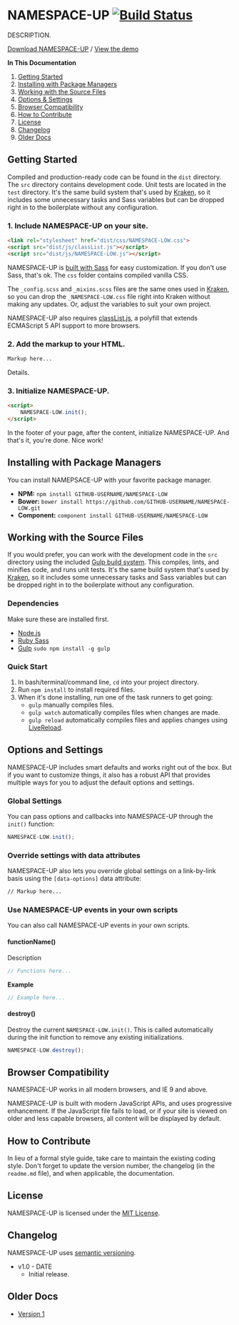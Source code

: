 # NAMESPACE-UP [![Build Status](https://travis-ci.org/GITHUB-USERNAME/NAMESPACE-LOW.svg)](https://travis-ci.org/GITHUB-USERNAME/NAMESPACE-LOW)
DESCRIPTION.

[Download NAMESPACE-UP](https://github.com/GITHUB-USERNAME/NAMESPACE-LOW/archive/master.zip) / [View the demo](http://GITHUB-USERNAME.github.io/NAMESPACE-LOW/)

**In This Documentation**

1. [Getting Started](#getting-started)
2. [Installing with Package Managers](#installing-with-package-managers)
3. [Working with the Source Files](#working-with-the-source-files)
4. [Options & Settings](#options-and-settings)
5. [Browser Compatibility](#browser-compatibility)
6. [How to Contribute](#how-to-contribute)
7. [License](#license)
8. [Changelog](#changelog)
9. [Older Docs](#older-docs)



## Getting Started

Compiled and production-ready code can be found in the `dist` directory. The `src` directory contains development code. Unit tests are located in the `test` directory. It's the same build system that's used by [Kraken](http://cferdinandi.github.io/kraken/), so it includes some unnecessary tasks and Sass variables but can be dropped right in to the boilerplate without any configuration.

### 1. Include NAMESPACE-UP on your site.

```html
<link rel="stylesheet" href="dist/css/NAMESPACE-LOW.css">
<script src="dist/js/classList.js"></script>
<script src="dist/js/NAMESPACE-LOW.js"></script>
```

NAMESPACE-UP is [built with Sass](http://sass-lang.com/) for easy customization. If you don't use Sass, that's ok. The `css` folder contains compiled vanilla CSS.

The `_config.scss` and `_mixins.scss` files are the same ones used in [Kraken](http://GITHUB-USERNAME.github.io/kraken/), so you can drop the `_NAMESPACE-LOW.css` file right into Kraken without making any updates. Or, adjust the variables to suit your own project.

NAMESPACE-UP also requires [classList.js](https://github.com/eligrey/classList.js), a polyfill that extends ECMAScript 5 API support to more browsers.

### 2. Add the markup to your HTML.

```html
Markup here...
```

Details.

### 3. Initialize NAMESPACE-UP.

```html
<script>
	NAMESPACE-LOW.init();
</script>
```

In the footer of your page, after the content, initialize NAMESPACE-UP. And that's it, you're done. Nice work!



## Installing with Package Managers

You can install NAMEPSACE-UP with your favorite package manager.

* **NPM:** `npm install GITHUB-USERNAME/NAMESPACE-LOW`
* **Bower:** `bower install https://github.com/GITHUB-USERNAME/NAMESPACE-LOW.git`
* **Component:** `component install GITHUB-USERNAME/NAMESPACE-LOW`



## Working with the Source Files

If you would prefer, you can work with the development code in the `src` directory using the included [Gulp build system](http://gulpjs.com/). This compiles, lints, and minifies code, and runs unit tests. It's the same build system that's used by [Kraken](http://cferdinandi.github.io/kraken/), so it includes some unnecessary tasks and Sass variables but can be dropped right in to the boilerplate without any configuration.

### Dependencies
Make sure these are installed first.

* [Node.js](http://nodejs.org)
* [Ruby Sass](http://sass-lang.com/install)
* [Gulp](http://gulpjs.com) `sudo npm install -g gulp`

### Quick Start

1. In bash/terminal/command line, `cd` into your project directory.
2. Run `npm install` to install required files.
3. When it's done installing, run one of the task runners to get going:
	* `gulp` manually compiles files.
	* `gulp watch` automatically compiles files when changes are made.
	* `gulp reload` automatically compiles files and applies changes using [LiveReload](http://livereload.com/).



## Options and Settings

NAMESPACE-UP includes smart defaults and works right out of the box. But if you want to customize things, it also has a robust API that provides multiple ways for you to adjust the default options and settings.

### Global Settings

You can pass options and callbacks into NAMESPACE-UP through the `init()` function:

```javascript
NAMESPACE-LOW.init();
```

### Override settings with data attributes

NAMESPACE-UP also lets you override global settings on a link-by-link basis using the `[data-options]` data attribute:

```html
// Markup here...
```

### Use NAMESPACE-UP events in your own scripts

You can also call NAMESPACE-UP events in your own scripts.

#### functionName()
Description

```javascript
// Functions here...
```

**Example**

```javascript
// Example here...
```

#### destroy()
Destroy the current `NAMESPACE-LOW.init()`. This is called automatically during the init function to remove any existing initializations.

```javascript
NAMESPACE-LOW.destroy();
```



## Browser Compatibility

NAMESPACE-UP works in all modern browsers, and IE 9 and above.

NAMESPACE-UP is built with modern JavaScript APIs, and uses progressive enhancement. If the JavaScript file fails to load, or if your site is viewed on older and less capable browsers, all content will be displayed by default.



## How to Contribute

In lieu of a formal style guide, take care to maintain the existing coding style. Don't forget to update the version number, the changelog (in the `readme.md` file), and when applicable, the documentation.



## License

NAMESPACE-UP is licensed under the [MIT License](http://gomakethings.com/mit/).



## Changelog

NAMESPACE-UP uses [semantic versioning](http://semver.org/).

* v1.0 - DATE
	* Initial release.



## Older Docs

* [Version 1](#)